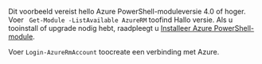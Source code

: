 Dit voorbeeld vereist hello Azure PowerShell-moduleversie 4.0 of hoger. Voer ` Get-Module -ListAvailable AzureRM` toofind Hallo versie. Als u tooinstall of upgrade nodig hebt, raadpleegt u [Installeer Azure PowerShell-module](/powershell/azure/install-azurerm-ps). 

Voer `Login-AzureRmAccount` toocreate een verbinding met Azure. 
